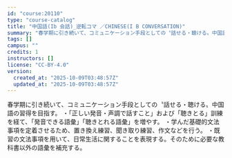 ```yaml
---
id: "course:20110"
type: "course-catalog"
title: "中国語(Ib 会話)_逆転コマ ／CHINESE(I B CONVERSATION)"
summary: "春学期に引き続いて、コミュニケーション手段としての〝話せる・聴ける〟中国語の習得を目指す。 ・「正しい発音・声調で話すこと」および「聴きとる」訓練を経て、「発音できる語彙」「聴きとれる語彙」を増やす。 ・学んだ基礎的文法事項を定着させるため…"
tags: []
campus: ""
credits: 1
instructors: []
license: "CC-BY-4.0"
version:
  created_at: "2025-10-09T03:48:57Z"
  updated_at: "2025-10-09T03:48:57Z"
---
```

春学期に引き続いて、コミュニケーション手段としての〝話せる・聴ける〟中国語の習得を目指す。 ・「正しい発音・声調で話すこと」および「聴きとる」訓練を経て、「発音できる語彙」「聴きとれる語彙」を増やす。 ・学んだ基礎的文法事項を定着させるため、置き換え練習、聞き取り練習、作文などを行う。 ・既習の文法事項を用いて、日常生活に関することを表現する。そのために必要な教科書以外の語彙を補充する。
